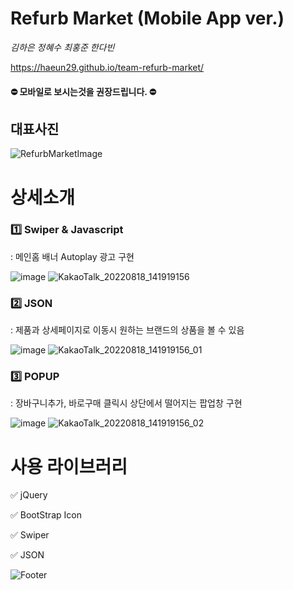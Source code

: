 

# Refurb Market (Mobile App ver.)
<i> 김하은 정혜수 최홍준 한다빈 </i>

https://haeun29.github.io/team-refurb-market/  

#### ⛔ 모바일로 보시는것을 권장드립니다. ⛔

## 대표사진
![RefurbMarketImage](https://user-images.githubusercontent.com/105402303/185275487-3882ae95-7028-40a3-b8fd-e352b1d1940c.png)

# 상세소개 

### 1️⃣ Swiper &  Javascript
: 메인홈 배너 Autoplay 광고 구현 

![image](https://user-images.githubusercontent.com/105402303/185279087-c7ce3fd5-9cae-45d3-9a0d-6966a6d6fbff.png)
![KakaoTalk_20220818_141919156](https://user-images.githubusercontent.com/105402303/185300047-29793725-2bcd-4035-ac26-e3a369dab1ec.gif)



### 2️⃣ JSON 
: 제품과 상세페이지로 이동시 원하는 브랜드의 상품을 볼 수 있음

![image](https://user-images.githubusercontent.com/105402303/185278966-a37a96dd-6007-43f2-8ad6-2afa5a542af0.png)
![KakaoTalk_20220818_141919156_01](https://user-images.githubusercontent.com/105402303/185300053-9be3d6c4-24d2-4e93-bb49-a3bf03765da2.gif)


### 3️⃣ POPUP 
: 장바구니추가, 바로구매 클릭시 상단에서 떨어지는 팝업창 구현

![image](https://user-images.githubusercontent.com/105402303/185279137-a0af9e49-ff24-4a8b-bab1-4edc150ac6bb.png)
![KakaoTalk_20220818_141919156_02](https://user-images.githubusercontent.com/105402303/185300057-71f45330-8a51-4785-ba55-5c7f2c5e01cd.gif)


# 사용 라이브러리 

✅ jQuery

✅ BootStrap Icon

✅ Swiper

✅ JSON



![Footer](https://capsule-render.vercel.app/api?type=waving&color=auto&height=100&section=footer)

